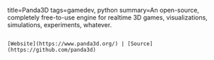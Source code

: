 title=Panda3D
tags=gamedev, python
summary=An open-source, completely free-to-use engine for realtime 3D games, visualizations, simulations, experiments, whatever.
~~~~~~

[Website](https://www.panda3d.org/) | [Source](https://github.com/panda3d)

